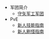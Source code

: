 <!-- _sidebar.md -->

* 军团简介
    * [守矢军工军团](base/mmic.md)
* PvE
    * [新人技能指南](pve/新人技能指北.md)
    * [新人刷怪指南](pve/新人刷怪指北.md)